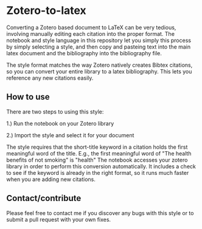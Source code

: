 # Zotero-to-latex

Converting a Zotero based document to LaTeX can be very tedious, involving manually editing each citation into the proper format.
The notebook and style language in this repository let you simply this process by simply selecting a style, and then copy and pasteing
text into the main latex document and the bibliography into the bibliography file.  

The style format matches the way Zotero natively creates Bibtex citations, so you can convert your entire library to a latex bibliography.
This lets you reference any new citations easily.

## How to use

There are two steps to using this style:

1.) Run the notebook on your Zotero library

2.) Import the style and select it for your document

The style requires that the short-title keyword in a citation holds the first meaningful word of the title.  E.g., the first meaningful
word of "The health benefits of not smoking" is "health"  The notebook accesses your zotero library in order to perform this conversion automatically.  It includes a check to see if the keyword 
is already in the right format, so it runs much faster when you are adding new citations.

## Contact/contribute

Please feel free to contact me if you discover any bugs with this style or to submit a pull request with your own fixes.

